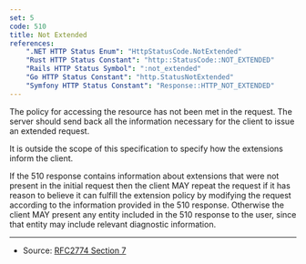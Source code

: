 ```yaml
---
set: 5
code: 510
title: Not Extended
references:
    ".NET HTTP Status Enum": "HttpStatusCode.NotExtended"
    "Rust HTTP Status Constant": "http::StatusCode::NOT_EXTENDED"
    "Rails HTTP Status Symbol": ":not_extended"
    "Go HTTP Status Constant": "http.StatusNotExtended"
    "Symfony HTTP Status Constant": "Response::HTTP_NOT_EXTENDED"
---
```


The policy for accessing the resource has not been met in the request. The server should send back all the information necessary for the client to issue an extended request.

It is outside the scope of this specification to specify how the extensions inform the client.

If the 510 response contains information about extensions that were not present in the initial request then the client MAY repeat the request if it has reason to believe it can fulfill the extension policy by modifying the request according to the information provided in the 510 response. Otherwise the client MAY present any entity included in the 510 response to the user, since that entity may include relevant diagnostic information.

---

* Source: [RFC2774 Section 7][1]

[1]: <https://tools.ietf.org/html/rfc2774#section-7>
